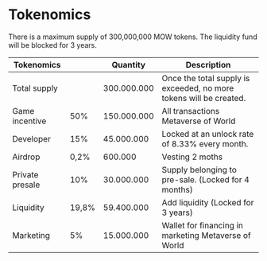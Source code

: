 # Tokenomics

There is a maximum supply of 300,000,000 MOW tokens. The liquidity fund will be blocked for 3 years.

| **Tokenomics**  |              | Quantity    |  Description                                                       |
| --------------- | ------------ | ----------- | ------------------------------------------------------------------ |
| Total supply    |              | 300.000.000 | Once the total supply is exceeded, no more tokens will be created. |
| Game incentive  |        50%   | 150.000.000 | All transactions Metaverse of World                                |
| Developer       |        15%   | 45.000.000  | Locked at an unlock rate of 8.33% every month.                     |
| Airdrop         |       0,2%   | 600.000     | Vesting 2 moths                                                    |
| Private presale |         10%  | 30.000.000  | Supply belonging to pre-sale. (Locked for 4 months)                |
| Liquidity       |      19,8%   | 59.400.000  | Add liquidity (Locked for 3 years)                                 |
| Marketing       |           5% | 15.000.000  | Wallet for financing in marketing Metaverse of World               |

